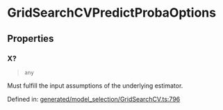 # GridSearchCVPredictProbaOptions

## Properties

### X?

> `any`

Must fulfill the input assumptions of the underlying estimator.

Defined in:  [generated/model\_selection/GridSearchCV.ts:796](https://github.com/transitive-bullshit/scikit-learn-ts/blob/b59c1ff/packages/sklearn/src/generated/model_selection/GridSearchCV.ts#L796)
